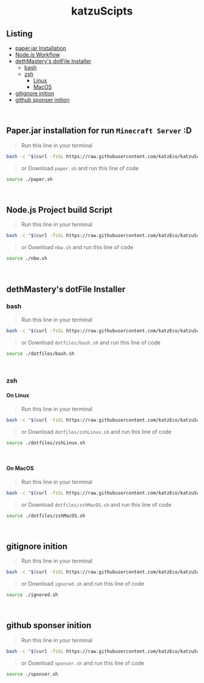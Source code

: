 <h1 align="center">
  katzuScipts
</h1>

## Listing
  - [paper.jar Installation](#paperjar-installation-for-run-minecraft-server-d)
  - [Node.js Workflow](#nodejs-project-build-script)
  - [dethMastery's dotFile Installer](#dethmasterys-dotfile-installer)
    - [bash](#bash)
    - [zsh](#zsh)
      - [Linux](#on-linux)
      - [MacOS](#on-macos)
  - [gitignore inition](#gitignore-inition)
  - [github sponser inition](#github-sponser-inition)

<br />

## Paper.jar installation for run `Minecraft Server` :D
> Run this line in your terminal

```sh
bash -c "$(curl -fsSL https://raw.githubusercontent.com/katzEco/katzuScript/main/scripts/paper.sh)"
```

> or Download `paper.sh` and run this line of code

```sh
source ./paper.sh
```
<br />

## Node.js Project build Script
> Run this line in your terminal

```sh
bash -c "$(curl -fsSL https://raw.githubusercontent.com/katzEco/katzuScript/main/scripts/nbw.sh)"
```

> or Download `nbw.sh` and run this line of code

```sh
source ./nbw.sh
```
<br />

## dethMastery's dotFile Installer
### bash
> Run this line in your terminal

```sh
bash -c "$(curl -fsSL https://raw.githubusercontent.com/katzEco/katzuScript/main/scripts/dotfiles/bash.sh)"
```

> or Download `dotfiles/bash.sh` and run this line of code

```sh
source ./dotfiles/bash.sh
```

<br />

### zsh
#### On Linux
> Run this line in your terminal

```sh
bash -c "$(curl -fsSL https://raw.githubusercontent.com/katzEco/katzuScript/main/scripts/dotfiles/zshLinux.sh)"
```

> or Download `dotfiles/zshLinux.sh` and run this line of code

```sh
source ./dotfiles/zshLinux.sh
```
<br />

#### On MacOS
> Run this line in your terminal

```sh
bash -c "$(curl -fsSL https://raw.githubusercontent.com/katzEco/katzuScript/main/scripts/dotfiles/zshMacOS.sh)"
```

> or Download `dotfiles/zshMacOS.sh` and run this line of code

```sh
source ./dotfiles/zshMacOS.sh
```
<br />

## gitignore inition
> Run this line in your terminal

```sh
bash -c "$(curl -fsSL https://raw.githubusercontent.com/katzEco/katzuScript/main/scripts/ignored.sh)"
```

> or Download `ignored.sh` and run this line of code

```sh
source ./ignored.sh
```
<br />

## github sponser inition
> Run this line in your terminal

```sh
bash -c "$(curl -fsSL https://raw.githubusercontent.com/katzEco/katzuScript/main/scripts/sponser.sh)"
```

> or Download `sponser.sh` and run this line of code

```sh
source ./sponser.sh
```